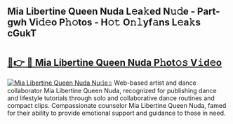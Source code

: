 ## Mia Libertine Queen Nuda L𝚎a𝚔ed N𝚞𝚍e - Part-gwh Vi𝚍𝚎o P𝚑𝚘tos - H𝚘𝚝 O𝚗𝚕yf𝚊ns L𝚎a𝚔s cGukT

# <h2><a href="http://kf9ci2.oniu.top/?m=Mia+Libertine+Queen+Nuda">🔗👉 🔴 Mia Libertine Queen Nuda P𝚑ot𝚘𝚜 V𝚒d𝚎o</a></h2>

[![Mia Libertine Queen Nuda Nu𝚍e𝚜](https://i.imgur.com/0qMVB7G.gif)](http://kf9ci2.oniu.top/?m=Mia+Libertine+Queen+Nuda)
Web-based artist and dance collaborator Mia Libertine Queen Nuda, recognized for publishing dance and lifestyle tutorials through solo and collaborative dance routines and compact clips. Compassionate counselor Mia Libertine Queen Nuda, famed for their ability to provide emotional support and guidance to those in need.  
